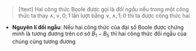 
>[!text]
>Hai công thức Boole được gọi là *đối ngẫu* nếu trong một công thức ta thay ${\wedge, \vee, 0; 1}$ lần lượt bằng ${\vee, \wedge, 1; 0}$ thì ta được công thức hai

- **Nguyên lí đối ngẫu**: Nếu hai công thức của đại số Boole được chứng minh là tương đương trên cơ sở $B_1 -B_5$  thì hai công thức đối ngẫu của chúng cũng tương đương


